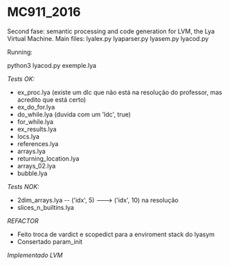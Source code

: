 # MC911_2016

Second fase: semantic processing and code generation for LVM, the Lya Virtual Machine.
Main files: lyalex.py lyaparser.py lyasem.py lyacod.py

Running:

python3 lyacod.py exemple.lya

*Tests OK:*

- ex_proc.lya (existe um dlc que não está na resolução do professor, mas acredito que está certo)
- ex_do_for.lya
- do_while.lya (duvida com um 'ldc', true)
- for_while.lya
- ex_results.lya
- locs.lya 
- references.lya
- arrays.lya
- returning_location.lya 
- arrays_02.lya
- bubble.lya


*Tests NOK:*
- 2dim_arrays.lya  --     ('idx', 5) ---> ('idx', 10) na resolução
- slices_n_builtins.lya



*REFACTOR*
- Feito troca de vardict e scopedict para a enviroment stack do lyasym
- Consertado param_init

*Implementado LVM*
